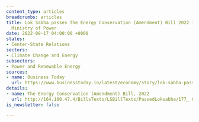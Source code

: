 ```yaml
---
content_type: articles
breadcrumbs: articles
title: Lok Sabha passes The Energy Conservation (Amendment) Bill 2022 introduced by
  Ministry of Power
date: 2022-08-17 04:00:00 +0000
states:
- Center-State Relations
sectors:
- Climate Change and Energy
subsectors:
- Power and Renewable Energy
sources:
- name: Business Today
  url: https://www.businesstoday.in/latest/economy/story/lok-sabha-passes-bill-to-promote-use-of-ethanol-green-hydrogen-and-biomass-344121-2022-08-08
details:
- name: The Energy Conservation (Amendment) Bill, 2022
  url: http://164.100.47.4/BillsTexts/LSBillTexts/PassedLoksabha/177_ C_2022_LS_E.pdf
is_newsletter: false

---
```

